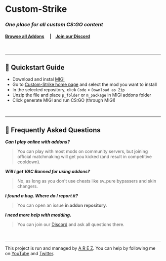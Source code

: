 # Custom-Strike
### *One place for all custom CS:GO content*
#### [Browse all Addons](https://github.com/Custom-Strike)   |  [Join our Discord](https://discord.gg/6AbkcN8)
<br>

---

## 🚴 Quickstart Guide

* Download and instal [MIGI](https://drive.google.com/drive/folders/1GKYQvl5NOUKKYmqiJjWXmUDKkRLJ_FFw?usp=sharing)
* Go to [Custom-Strike home page](https://github.com/Custom-Strike) and select the mod you want to install
* In the selected repository, click `Code` > `Download as Zip`
* Unzip the file and place `p_folder` or `m_package` in MIGI addons folder
* Click generate MIGI and run CS:GO (through MIGI)
<br>

---

## 📝 Frequently Asked Questions

***Can I play online with addons?***
> You can play with most mods on community servers, but joining official matchmaking will get you kicked (and result in competitive cooldown).

***Will I get VAC Banned for using addons?***
> No, as long as you don't use cheats like sv_pure bypassers and skin changers.

***I found a bug. Where do I report it?***
> You can open an issue **in addon repository**. 

***I need more help with modding.***
> You can join our [Discord](https://discord.gg/6AbkcN8) and ask all questions there.
<br>

---

This project is run and managed by [A R E Z](https://github.com/firexstudio). 
You can help by following me on [YouTube](https://youtube.com/TeamOlympus) and [Twitter](https://twitter.com/FirexStudio).
